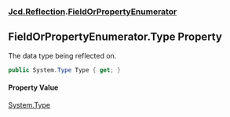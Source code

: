### [Jcd.Reflection](Jcd_Reflection.md 'Jcd.Reflection').[FieldOrPropertyEnumerator](Jcd_Reflection_FieldOrPropertyEnumerator.md 'Jcd.Reflection.FieldOrPropertyEnumerator')
## FieldOrPropertyEnumerator.Type Property
The data type being reflected on.   
```csharp
public System.Type Type { get; }
```
#### Property Value
[System.Type](https://docs.microsoft.com/en-us/dotnet/api/System.Type 'System.Type')
